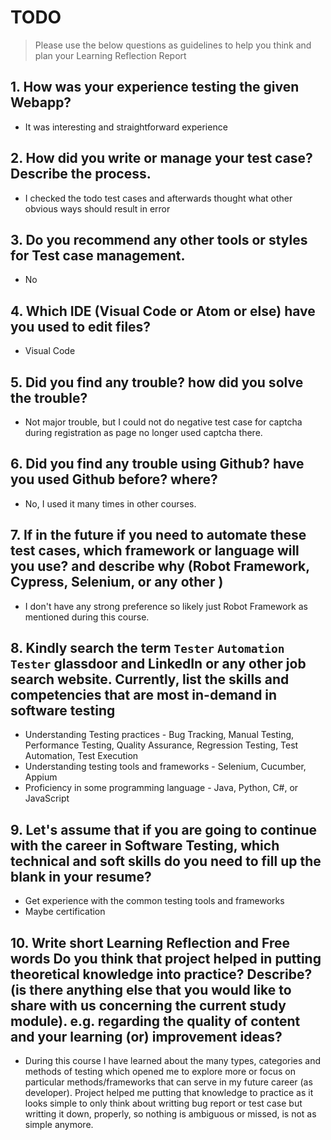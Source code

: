 
# TODO

> Please use the below questions as guidelines to help you think and plan your Learning Reflection Report

## 1. How was your experience testing the given Webapp?
- It was interesting and straightforward experience
     

## 2. How did you write or manage your test case? Describe the process.
- I checked the todo test cases and afterwards thought what other obvious ways should result in error
    

## 3. Do you recommend any other tools or styles for Test case management. 
 - No


## 4. Which IDE (Visual Code or Atom or else) have you used to edit files?
- Visual Code


     
## 5. Did you find any trouble? how did you solve the trouble?
- Not major trouble, but I could not do negative test case for captcha during registration as page no longer used captcha there.


## 6. Did you find any trouble using Github? have you used Github before? where?
- No, I used it many times in other courses.
 

      

## 7. If in the future if you need to automate these test cases, which framework or language will you use? and describe why (Robot Framework, Cypress, Selenium, or any other )
- I don't have any strong preference so likely just Robot Framework as mentioned during this course.



## 8. Kindly search the term `Tester` `Automation Tester` glassdoor and LinkedIn or any other job search website. Currently, list the skills and competencies that are most in-demand in software testing
- Understanding Testing practices - Bug Tracking, Manual Testing, Performance Testing, Quality Assurance, Regression Testing, Test Automation, Test Execution
- Understanding testing tools and frameworks - Selenium, Cucumber, Appium
- Proficiency in some programming language -  Java, Python, C#, or JavaScript


## 9. **Let's assume** that if you are going to continue with the career in Software Testing, which technical and soft skills do you need to fill up the blank in your resume?
- Get experience with the common testing tools and frameworks
- Maybe certification




## 10. Write short Learning Reflection and  Free words Do you think that project helped in putting theoretical knowledge into practice? Describe? (is there anything else that you would like to share with us concerning the current study module). e.g. regarding the quality of content and your learning (or) improvement ideas? 
- During this course I have learned about the many types, categories and methods of testing which opened me to explore more or focus on particular methods/frameworks that can serve in my future career (as developer). Project helped me putting that knowledge to practice as it looks simple to only think about writting bug report or test case but writting it down, properly, so nothing is ambiguous or missed, is not as simple anymore.




 





